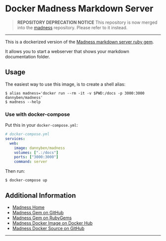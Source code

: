 # Docker Madness Markdown Server

> **REPOSITORY DEPRECATION NOTICE**
> This repository is now merged into the [madness](https://github.com/DannyBen/madness)
> repository. Please refer to it instead.

---

This is a dockerized version of the [Madness markdown server ruby gem][1]. 

It allows you to start a webserver that shows your markdown documentation 
folder.

## Usage

The easiest way to use this image, is to create a shell alias:

```shell
$ alias madness='docker run --rm -it -v $PWD:/docs -p 3000:3000 dannyben/madness'
$ madness --help
```

### Use with docker-compose

Put this in your `docker-compose.yml`:

```yaml
# docker-compose.yml
services:
  web:
    image: dannyben/madness
    volumes: [".:/docs"]
    ports: ["3000:3000"]
    command: server
```

Then run:

```shell
$ docker-compose up
```

## Additional Information

- [Madness Home][4]
- [Madness Gem on GitHub][1]
- [Madness Gem on RubyGems][5]
- [Madness Docker Image on Docker Hub][2]
- [Madness Docker Source on GitHub][3]

---

[1]: https://github.com/DannyBen/madness
[2]: https://hub.docker.com/r/dannyben/madness/
[3]: https://github.com/DannyBen/docker-madness
[4]: http://madness.dannyb.co/
[5]: https://rubygems.org/gems/madness
